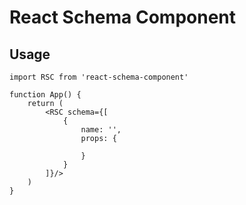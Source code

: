 # React Schema Component

## Usage

```
import RSC from 'react-schema-component'

function App() {
    return (
        <RSC schema={[
            {
                name: '',
                props: {
                    
                }
            }
        ]}/>
    )
}
```